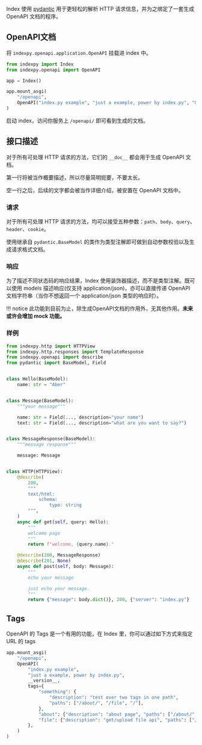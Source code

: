 Index 使用 [pydantic](https://pydantic-docs.helpmanual.io/) 用于更轻松的解析 HTTP 请求信息，并为之绑定了一套生成 OpenAPI 文档的程序。

## OpenAPI文档

将 `indexpy.openapi.application.OpenAPI` 挂载进 index 中。

```python
from indexpy import Index
from indexpy.openapi import OpenAPI

app = Index()

app.mount_asgi(
    "/openapi",
    OpenAPI("index.py example", "just a example, power by index.py", "0.1.0")
)
```

启动 index，访问你服务上 `/openapi/` 即可看到生成的文档。

## 接口描述

对于所有可处理 HTTP 请求的方法，它们的 `__doc__` 都会用于生成 OpenAPI 文档。

第一行将被当作概要描述，所以尽量简明扼要，不要太长。

空一行之后，后续的文字都会被当作详细介绍，被安置在 OpenAPI 文档中。

### 请求

对于所有可处理 HTTP 请求的方法，均可以接受五种参数：`path`、`body`、`query`、`header`、`cookie`。

使用继承自 `pydantic.BaseModel` 的类作为类型注解即可做到自动参数校验以及生成请求格式文档。

### 响应

为了描述不同状态码的响应结果，Index 使用装饰器描述，而不是类型注解。既可以使用 models 描述响应(仅支持 application/json)，亦可以直接传递 OpenAPI 文档字符串（当你不想返回一个 application/json 类型的响应时）。

!!! notice
    此功能到目前为止，除生成OpenAPI文档的作用外，无其他作用。**未来或许会增加 mock 功能。**

### 样例

```python
from indexpy.http import HTTPView
from indexpy.http.responses import TemplateResponse
from indexpy.openapi import describe
from pydantic import BaseModel, Field


class Hello(BaseModel):
    name: str = "Aber"


class Message(BaseModel):
    """your message"""

    name: str = Field(..., description="your name")
    text: str = Field(..., description="what are you want to say?")


class MessageResponse(BaseModel):
    """message response"""

    message: Message


class HTTP(HTTPView):
    @describe(
        200,
        """
        text/html:
            schema:
                type: string
        """,
    )
    async def get(self, query: Hello):
        """
        welcome page
        """
        return f"welcome, {query.name}."

    @describe(200, MessageResponse)
    @describe(201, None)
    async def post(self, body: Message):
        """
        echo your message

        just echo your message.
        """
        return {"message": body.dict()}, 200, {"server": "index.py"}
```


## Tags

OpenAPI 的 Tags 是一个有用的功能，在 Index 里，你可以通过如下方式来指定 URL 的 tags

```python
app.mount_asgi(
    "/openapi",
    OpenAPI(
        "index.py example",
        "just a example, power by index.py",
        __version__,
        tags={
            "something": {
                "description": "test over two tags in one path",
                "paths": ["/about/", "/file", "/"],
            },
            "about": {"description": "about page", "paths": ["/about/", "/about/me"]},
            "file": {"description": "get/upload file api", "paths": ["/file"]},
        },
    )
)
```
